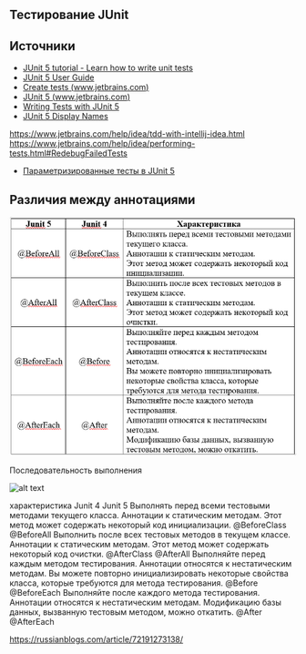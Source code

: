 Тестирование JUnit
---

Источники
---
- [JUnit 5 tutorial - Learn how to write unit tests](https://www.vogella.com/tutorials/JUnit/article.html)
- [JUnit 5 User Guide](https://junit.org/junit5/docs/current/user-guide/)
- [Create tests (www.jetbrains.com)](https://www.jetbrains.com/help/idea/create-tests.html#naming-pattern-for-tests)
- [JUnit 5 (www.jetbrains.com)](https://www.jetbrains.com/help/idea/junit.html)
- [Writing Tests with JUnit 5](https://blog.jetbrains.com/idea/2020/09/writing-tests-with-junit-5/)
- [JUnit 5 Display Names](https://mkyong.com/junit5/junit-5-display-names/)


https://www.jetbrains.com/help/idea/tdd-with-intellij-idea.html
https://www.jetbrains.com/help/idea/performing-tests.html#RedebugFailedTests
- [Параметризированные тесты в JUnit 5](https://urvanov.ru/2020/11/27/%D0%BF%D0%B0%D1%80%D0%B0%D0%BC%D0%B5%D1%82%D1%80%D0%B8%D0%B7%D0%B8%D1%80%D0%BE%D0%B2%D0%B0%D0%BD%D0%BD%D1%8B%D0%B5-%D1%82%D0%B5%D1%81%D1%82%D1%8B-%D0%B2-junit-5/)

Различия между аннотациями
---
![alt text](https://raw.githubusercontent.com/ikrofos/java-examples/main/src/%D0%A0%D0%B0%D0%B7%D0%BB%D0%B8%D1%87%D0%B8%D1%8F%20%D0%BC%D0%B5%D0%B6%D0%B4%D1%83%20%D0%B0%D0%BD%D0%BD%D0%BE%D1%82%D0%B0%D1%86%D0%B8%D1%8F%D0%BC%D0%B8.PNG)

Последовательность выполнения

![alt text](https://images4.russianblogs.com/967/61/6136acedd5c7f2313175b1d37336781f.png)

характеристика Junit 4	Junit 5
Выполнять перед всеми тестовыми методами текущего класса.
Аннотации к статическим методам.
Этот метод может содержать некоторый код инициализации.
@BeforeClass	@BeforeAll
Выполнить после всех тестовых методов в текущем классе.
Аннотации к статическим методам.
Этот метод может содержать некоторый код очистки.
@AfterClass	@AfterAll
Выполняйте перед каждым методом тестирования.
Аннотации относятся к нестатическим методам.
Вы можете повторно инициализировать некоторые свойства класса, которые требуются для метода тестирования.
@Before	@BeforeEach
Выполняйте после каждого метода тестирования.
Аннотации относятся к нестатическим методам.
Модификацию базы данных, вызванную тестовым методом, можно откатить.
@After	
@AfterEach

https://russianblogs.com/article/72191273138/
